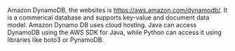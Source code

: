 Amazon DynamoDB, the websites is https://aws.amazon.com/dynamodb/. It is a commerical database and supports key-value and document data model. Amazon Dynamo DB uses cloud hosting. Java can access DynamoDB using the AWS SDK for Java, while Python can access it using libraries like boto3 or PynamoDB. 
